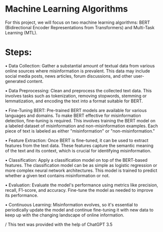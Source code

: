 # Machine Learning Algorithms
For this project, we will focus on two machine learning algorithms: BERT (Bidirectional Encoder Representations from Transformers) and Multi-Task Learning (MTL).

# Steps:
• Data Collection: Gather a substantial amount of textual data from various online sources where misinformation is prevalent. This data may include social media posts, news articles, forum discussions, and other user-generated content.

• Data Preprocessing: Clean and preprocess the collected text data. This involves tasks such as tokenization, removing stopwords, stemming or lemmatization, and encoding the text into a format suitable for BERT.

• Fine-Tuning BERT: Pre-trained BERT models are available for various languages and domains. To make BERT effective for misinformation detection, fine-tuning is required. This involves training the BERT model on a labeled dataset of misinformation and non-misinformation examples. Each piece of text is labeled as either "misinformation" or "non-misinformation."

• Feature Extraction: Once BERT is fine-tuned, it can be used to extract features from the text data. These features capture the semantic meaning of the text and its context, which is crucial for identifying misinformation.

• Classification: Apply a classification model on top of the BERT-based features. The classification model can be as simple as logistic regression or more complex neural network architectures. This model is trained to predict whether a given text contains misinformation or not.

• Evaluation: Evaluate the model's performance using metrics like precision, recall, F1-score, and accuracy. Fine-tune the model as needed to improve its performance.

• Continuous Learning: Misinformation evolves, so it's essential to periodically update the model and continue fine-tuning it with new data to keep up with the changing landscape of online information.

/ This text was provided with the help of ChatGPT 3.5

